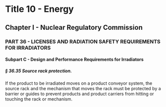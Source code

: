 
# Title 10 - Energy
## Chapter I - Nuclear Regulatory Commission
### PART 36 - LICENSES AND RADIATION SAFETY REQUIREMENTS FOR IRRADIATORS
#### Subpart C - Design and Performance Requirements for Irradiators
##### § 36.35 Source rack protection.

If the product to be irradiated moves on a product conveyor system, the source rack and the mechanism that moves the rack must be protected by a barrier or guides to prevent products and product carriers from hitting or touching the rack or mechanism.
